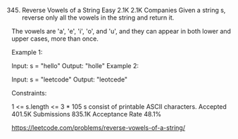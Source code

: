345. Reverse Vowels of a String
Easy
2.1K
2.1K
Companies
Given a string s, reverse only all the vowels in the string and return it.

The vowels are 'a', 'e', 'i', 'o', and 'u', and they can appear in both lower and upper cases, more than once.

 

Example 1:

Input: s = "hello"
Output: "holle"
Example 2:

Input: s = "leetcode"
Output: "leotcede"
 

Constraints:

1 <= s.length <= 3 * 105
s consist of printable ASCII characters.
Accepted
401.5K
Submissions
835.1K
Acceptance Rate
48.1%

https://leetcode.com/problems/reverse-vowels-of-a-string/
